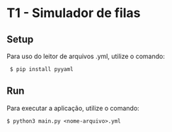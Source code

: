 # T1 - Simulador de filas

## Setup

Para uso do leitor de arquivos .yml, utilize o comando:

` $ pip install pyyaml`

## Run 

Para executar a aplicação, utilize o comando:

`$ python3 main.py <nome-arquivo>.yml`